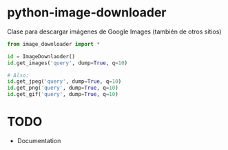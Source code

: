 # python-image-downloader
Clase para descargar imágenes de Google Images (también de otros sitios)


```python
from image_downloader import *

id = ImageDownlaoder()
id.get_images('query', dump=True, q=10)

# Also:
id.get_jpeg('query', dump=True, q=10)
id.get_png('query', dump=True, q=10)
id.get_gif('query', dump=True, q=10)
```

TODO
====

* Documentation
